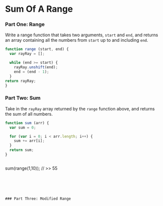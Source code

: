 # Sum Of A Range  
### Part One: Range   
Write a range function that takes two arguments, `start` and `end`, and returns an array containing all the numbers from `start` up to and including `end`.  

```js
function range (start, end) {
  var rayRay = [];

  while (end >= start) {
    rayRay.unshift(end);
    end = (end - 1);
  }
return rayRay;
}
```



### Part Two: Sum
Take in the `rayRay` array returned by the `range` function above, and returns the sum of all numbers.  
```js
function sum (arr) {
  var sum = 0;

  for (var i = 0; i < arr.length; i++) {
    sum += arr[i];
  }
  return sum;
}

```
>> ```js
sum(range(1,10));
// >> 55
```





### Part Three: Modified Range
